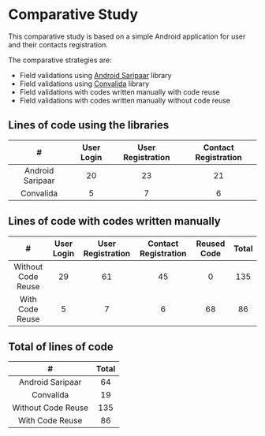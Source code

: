 # Comparative Study

This comparative study is based on a simple Android application for user and their contacts registration.

The comparative strategies are:

- Field validations using [Android Saripaar][1] library
- Field validations using [Convalida][2] library
- Field validations with codes written manually with code reuse
- Field validations with codes written manually without code reuse

## Lines of code using the libraries

|         #        | User Login | User Registration | Contact Registration |
|:----------------:|:----------:|:-----------------:|:--------------------:|
| Android Saripaar |     20     |         23        |          21          |
|     Convalida    |      5     |         7         |           6          |

## Lines of code with codes written manually

|          #         | User Login | User Registration | Contact Registration | Reused Code | Total |
|:------------------:|:----------:|:-----------------:|:--------------------:|:-----------:|:-----:|
| Without Code Reuse |     29     |         61        |          45          |      0      |  135  |
|   With Code Reuse  |      5     |         7         |           6          |      68     |   86  |

## Total of lines of code

|          #         | Total |
|:------------------:|:-----:|
|  Android Saripaar  |   64  |
|      Convalida     |   19  |
| Without Code Reuse |  135  |
|   With Code Reuse  |   86  |

[1]: https://github.com/ragunathjawahar/android-saripaar
[2]: https://github.com/WellingtonCosta/convalida
